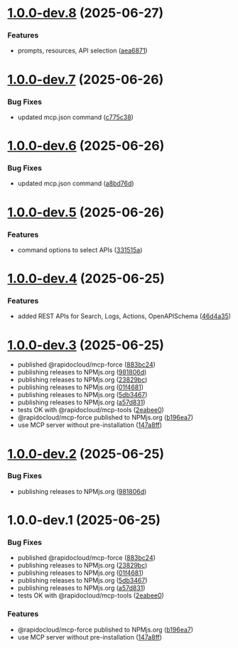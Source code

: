 # [1.0.0-dev.8](https://github.com/RapidoCloud/mcp-force/compare/v1.0.0-dev.7...v1.0.0-dev.8) (2025-06-27)


### Features

* prompts, resources, API selection ([aea6871](https://github.com/RapidoCloud/mcp-force/commit/aea6871fae6b60a281bcd0f2ba08c71e04664f61))

# [1.0.0-dev.7](https://github.com/RapidoCloud/mcp-force/compare/v1.0.0-dev.6...v1.0.0-dev.7) (2025-06-26)


### Bug Fixes

* updated mcp.json command ([c775c38](https://github.com/RapidoCloud/mcp-force/commit/c775c3858ab60ff5a271dbe4079eddf05d923790))

# [1.0.0-dev.6](https://github.com/RapidoCloud/mcp-force/compare/v1.0.0-dev.5...v1.0.0-dev.6) (2025-06-26)


### Bug Fixes

* updated mcp.json command ([a8bd76d](https://github.com/RapidoCloud/mcp-force/commit/a8bd76d9fc10338a3fde8432958fc702d2931c05))

# [1.0.0-dev.5](https://github.com/RapidoCloud/mcp-force/compare/v1.0.0-dev.4...v1.0.0-dev.5) (2025-06-26)


### Features

* command options to select APIs ([331515a](https://github.com/RapidoCloud/mcp-force/commit/331515ab33682a59576e38c559bb0b6cedb542e2))

# [1.0.0-dev.4](https://github.com/RapidoCloud/mcp-force/compare/v1.0.0-dev.3...v1.0.0-dev.4) (2025-06-25)


### Features

* added REST APIs for Search, Logs, Actions, OpenAPISchema ([46d4a35](https://github.com/RapidoCloud/mcp-force/commit/46d4a359e64b661a80e08f48b1f046020ebe2917))

# [1.0.0-dev.3](https://github.com/RapidoCloud/mcp-force/compare/v1.0.0-dev.2...v1.0.0-dev.3) (2025-06-25)
* published @rapidocloud/mcp-force ([883bc24](https://github.com/RapidoCloud/mcp-force/commit/883bc245b7bbcb30aa61af77e533e9c48e12717c))
* publishing releases to NPMjs.org ([981806d](https://github.com/RapidoCloud/mcp-force/commit/981806d6a2601c396079b73af0845a86502c2853))
* publishing releases to NPMjs.org ([23829bc](https://github.com/RapidoCloud/mcp-force/commit/23829bc4fae4ec694e709f09064b7d65db1713eb))
* publishing releases to NPMjs.org ([01f4681](https://github.com/RapidoCloud/mcp-force/commit/01f4681d37f55a97ed80a1ad2db8598f567a8ce9))
* publishing releases to NPMjs.org ([5db3467](https://github.com/RapidoCloud/mcp-force/commit/5db3467c9558f39401ea55b3c1df142bfb329185))
* publishing releases to NPMjs.org ([a57d831](https://github.com/RapidoCloud/mcp-force/commit/a57d831d1ed82a42d0df2b077da1bbdbc28fc58c))
* tests OK with @rapidocloud/mcp-tools ([2eabee0](https://github.com/RapidoCloud/mcp-force/commit/2eabee0f12b14e003ed103d989c1942d3e76cf11))
* @rapidocloud/mcp-force published to NPMjs.org ([b196ea7](https://github.com/RapidoCloud/mcp-force/commit/b196ea72be3a459d803576549403b4aacaeb58e8))
* use MCP server without pre-installation ([147a8ff](https://github.com/RapidoCloud/mcp-force/commit/147a8ffe95777b3339715d9503ad00384851de31))

# [1.0.0-dev.2](https://github.com/RapidoCloud/mcp-force/compare/v1.0.0-dev.1...v1.0.0-dev.2) (2025-06-25)


### Bug Fixes

* publishing releases to NPMjs.org ([981806d](https://github.com/RapidoCloud/mcp-force/commit/981806d6a2601c396079b73af0845a86502c2853))

# 1.0.0-dev.1 (2025-06-25)


### Bug Fixes

* published @rapidocloud/mcp-force ([883bc24](https://github.com/RapidoCloud/mcp-force/commit/883bc245b7bbcb30aa61af77e533e9c48e12717c))
* publishing releases to NPMjs.org ([23829bc](https://github.com/RapidoCloud/mcp-force/commit/23829bc4fae4ec694e709f09064b7d65db1713eb))
* publishing releases to NPMjs.org ([01f4681](https://github.com/RapidoCloud/mcp-force/commit/01f4681d37f55a97ed80a1ad2db8598f567a8ce9))
* publishing releases to NPMjs.org ([5db3467](https://github.com/RapidoCloud/mcp-force/commit/5db3467c9558f39401ea55b3c1df142bfb329185))
* publishing releases to NPMjs.org ([a57d831](https://github.com/RapidoCloud/mcp-force/commit/a57d831d1ed82a42d0df2b077da1bbdbc28fc58c))
* tests OK with @rapidocloud/mcp-tools ([2eabee0](https://github.com/RapidoCloud/mcp-force/commit/2eabee0f12b14e003ed103d989c1942d3e76cf11))


### Features

* @rapidocloud/mcp-force published to NPMjs.org ([b196ea7](https://github.com/RapidoCloud/mcp-force/commit/b196ea72be3a459d803576549403b4aacaeb58e8))
* use MCP server without pre-installation ([147a8ff](https://github.com/RapidoCloud/mcp-force/commit/147a8ffe95777b3339715d9503ad00384851de31))
